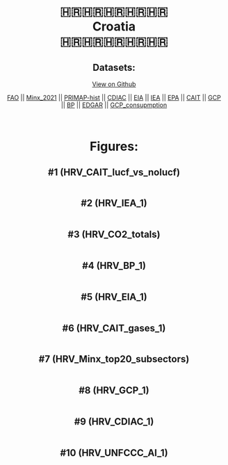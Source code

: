 
<center>
<h1 align="center">
🇭🇷🇭🇷🇭🇷🇭🇷🇭🇷
<br>
Croatia
<br>
🇭🇷🇭🇷🇭🇷🇭🇷🇭🇷
</h1>
<h2>Datasets:</h2>
<p><a href="https://github.com/dquintani/GreenhouseData/tree/master/country_data/HRV_Croatia/data">View on Github</a>
<br></p><p><a href="data/HRV_FAO.csv">FAO</a> || <a href="data/HRV_Minx_2021.csv">Minx_2021</a> || <a href="data/HRV_PRIMAP-hist.csv">PRIMAP-hist</a> || <a href="data/HRV_CDIAC.csv">CDIAC</a> || <a href="data/HRV_EIA.csv">EIA</a> || <a href="data/HRV_IEA.csv">IEA</a> || <a href="data/HRV_EPA.csv">EPA</a> || <a href="data/HRV_CAIT.csv">CAIT</a> || <a href="data/HRV_GCP.csv">GCP</a> || <a href="data/HRV_BP.csv">BP</a> || <a href="data/HRV_EDGAR.csv">EDGAR</a> || <a href="data/HRV_GCP_consupmption.csv">GCP_consupmption</a></p><p><br></p>
<h1>Figures:</h1><h2>#1 (HRV_CAIT_lucf_vs_nolucf)</h2>
<p><img alt="" src="figures/HRV_CAIT_lucf_vs_nolucf.png" /></p><h2>#2 (HRV_IEA_1)</h2>
<p><img alt="" src="figures/HRV_IEA_1.png" /></p><h2>#3 (HRV_CO2_totals)</h2>
<p><img alt="" src="figures/HRV_CO2_totals.png" /></p><h2>#4 (HRV_BP_1)</h2>
<p><img alt="" src="figures/HRV_BP_1.png" /></p><h2>#5 (HRV_EIA_1)</h2>
<p><img alt="" src="figures/HRV_EIA_1.png" /></p><h2>#6 (HRV_CAIT_gases_1)</h2>
<p><img alt="" src="figures/HRV_CAIT_gases_1.png" /></p><h2>#7 (HRV_Minx_top20_subsectors)</h2>
<p><img alt="" src="figures/HRV_Minx_top20_subsectors.png" /></p><h2>#8 (HRV_GCP_1)</h2>
<p><img alt="" src="figures/HRV_GCP_1.png" /></p><h2>#9 (HRV_CDIAC_1)</h2>
<p><img alt="" src="figures/HRV_CDIAC_1.png" /></p><h2>#10 (HRV_UNFCCC_AI_1)</h2>
<p><img alt="" src="figures/HRV_UNFCCC_AI_1.png" /></p>